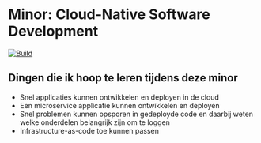 # Minor: Cloud-Native Software Development

[![Build](https://codebuild.us-east-1.amazonaws.com/badges?uuid=eyJlbmNyeXB0ZWREYXRhIjoiOXNXM081L0tIKyt1aWIwMTJSN2IyZXZxd3dQQlN2bDlCK3g0UUlYTHMwWVppNjVJSEQzOXRwTGNQdS9qUnQ4NTBDNEVVM3o0NjIvaUhwVldiV3hya1F3PSIsIml2UGFyYW1ldGVyU3BlYyI6IlBmaWVYbGlUZ2MvRllFWTEiLCJtYXRlcmlhbFNldFNlcmlhbCI6MX0%3D&branch=assignments/4-1_aws_codebuild)](https://console.aws.amazon.com/codesuite/codebuild/770561023001/projects/Minor-CNSD/history)

## Dingen die ik hoop te leren tijdens deze minor
- Snel applicaties kunnen ontwikkelen en deployen in de cloud
- Een microservice applicatie kunnen ontwikkelen en deployen
- Snel problemen kunnen opsporen in gedeployde code en daarbij weten welke onderdelen belangrijk zijn om te loggen
- Infrastructure-as-code toe kunnen passen